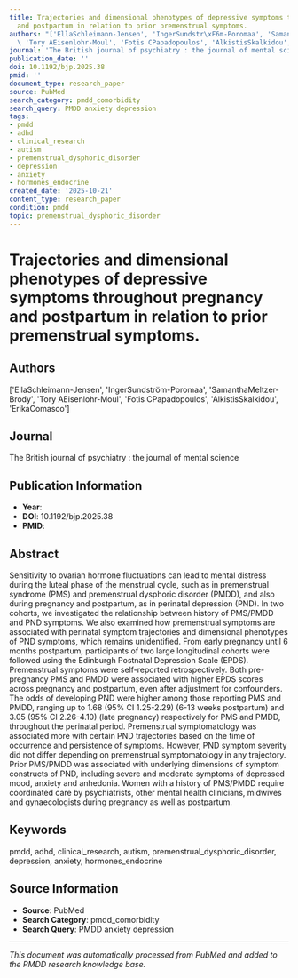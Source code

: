 ```yaml
---
title: Trajectories and dimensional phenotypes of depressive symptoms throughout pregnancy
  and postpartum in relation to prior premenstrual symptoms.
authors: "['EllaSchleimann-Jensen', 'IngerSundstr\xF6m-Poromaa', 'SamanthaMeltzer-Brody',\
  \ 'Tory AEisenlohr-Moul', 'Fotis CPapadopoulos', 'AlkistisSkalkidou', 'ErikaComasco']"
journal: 'The British journal of psychiatry : the journal of mental science'
publication_date: ''
doi: 10.1192/bjp.2025.38
pmid: ''
document_type: research_paper
source: PubMed
search_category: pmdd_comorbidity
search_query: PMDD anxiety depression
tags:
- pmdd
- adhd
- clinical_research
- autism
- premenstrual_dysphoric_disorder
- depression
- anxiety
- hormones_endocrine
created_date: '2025-10-21'
content_type: research_paper
condition: pmdd
topic: premenstrual_dysphoric_disorder
---
```


# Trajectories and dimensional phenotypes of depressive symptoms throughout pregnancy and postpartum in relation to prior premenstrual symptoms.

## Authors
['EllaSchleimann-Jensen', 'IngerSundström-Poromaa', 'SamanthaMeltzer-Brody', 'Tory AEisenlohr-Moul', 'Fotis CPapadopoulos', 'AlkistisSkalkidou', 'ErikaComasco']

## Journal
The British journal of psychiatry : the journal of mental science

## Publication Information
- **Year**: 
- **DOI**: 10.1192/bjp.2025.38
- **PMID**: 

## Abstract
Sensitivity to ovarian hormone fluctuations can lead to mental distress during the luteal phase of the menstrual cycle, such as in premenstrual syndrome (PMS) and premenstrual dysphoric disorder (PMDD), and also during pregnancy and postpartum, as in perinatal depression (PND). In two cohorts, we investigated the relationship between history of PMS/PMDD and PND symptoms. We also examined how premenstrual symptoms are associated with perinatal symptom trajectories and dimensional phenotypes of PND symptoms, which remains unidentified. From early pregnancy until 6 months postpartum, participants of two large longitudinal cohorts were followed using the Edinburgh Postnatal Depression Scale (EPDS). Premenstrual symptoms were self-reported retrospectively. Both pre-pregnancy PMS and PMDD were associated with higher EPDS scores across pregnancy and postpartum, even after adjustment for confounders. The odds of developing PND were higher among those reporting PMS and PMDD, ranging up to 1.68 (95% CI 1.25-2.29) (6-13 weeks postpartum) and 3.05 (95% CI 2.26-4.10) (late pregnancy) respectively for PMS and PMDD, throughout the perinatal period. Premenstrual symptomatology was associated more with certain PND trajectories based on the time of occurrence and persistence of symptoms. However, PND symptom severity did not differ depending on premenstrual symptomatology in any trajectory. Prior PMS/PMDD was associated with underlying dimensions of symptom constructs of PND, including severe and moderate symptoms of depressed mood, anxiety and anhedonia. Women with a history of PMS/PMDD require coordinated care by psychiatrists, other mental health clinicians, midwives and gynaecologists during pregnancy as well as postpartum.

## Keywords
pmdd, adhd, clinical_research, autism, premenstrual_dysphoric_disorder, depression, anxiety, hormones_endocrine

## Source Information
- **Source**: PubMed
- **Search Category**: pmdd_comorbidity
- **Search Query**: PMDD anxiety depression

---
*This document was automatically processed from PubMed and added to the PMDD research knowledge base.*
